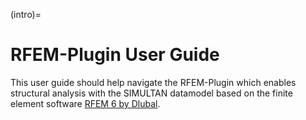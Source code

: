 (intro)=

# RFEM-Plugin User Guide

This user guide should help navigate the RFEM-Plugin which enables structural analysis with the SIMULTAN datamodel based
on the finite element
software [RFEM 6 by Dlubal](https://www.dlubal.com/en/downloads-and-information/documents/online-manuals/rfem-6).

```{tableofcontents}
```
